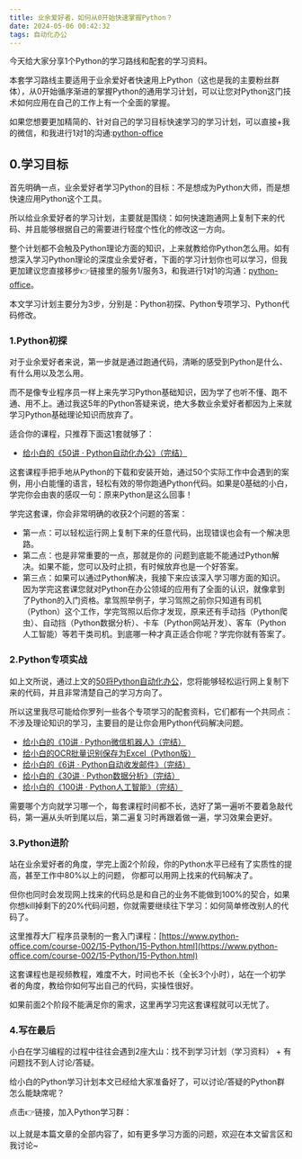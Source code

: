 ```yaml
---
title: 业余爱好者，如何从0开始快速掌握Python？
date: 2024-05-06 00:42:32
tags: 自动化办公
---
```


今天给大家分享1个Python的学习路线和配套的学习资料。

本套学习路线主要适用于业余爱好者快速用上Python（这也是我的主要粉丝群体），从0开始循序渐进的掌握Python的通用学习计划，可以让您对Python这门技术如何应用在自己的工作上有一个全面的掌握。

如果您想要更加精简的、针对自己的学习目标快速学习的学习计划，可以直接+我的微信，和我进行1对1的沟通:[python-office](http://www.python4office.cn/wechat-qrcode/)


## 0.学习目标

首先明确一点，业余爱好者学习Python的目标：不是想成为Python大师，而是想快速应用Python这个工具。

所以给业余爱好者的学习计划，主要就是围绕：如何快速跑通网上复制下来的代码、并且能够根据自己的需要进行轻度个性化的修改这一方向。

整个计划都不会触及Python理论方面的知识，上来就教给你Python怎么用。如有想深入学习Python理论的深度业余爱好者，下面的学习计划你也可以学习，但我更加建议您直接移步👉链接里的服务1/服务3，和我进行1对1的沟通：[python-office](http://www.python4office.cn/wechat-qrcode/)。

本文学习计划主要分为3步，分别是：Python初探、Python专项学习、Python代码修改。

### 1.Python初探

对于业余爱好者来说，第一步就是通过跑通代码，清晰的感受到Python是什么、有什么用以及怎么用。

而不是像专业程序员一样上来先学习Python基础知识，因为学了也听不懂、跑不通、用不上。通过我这5年的Python答疑来说，绝大多数业余爱好者都因为上来就学习Python基础理论知识而放弃了。

适合你的课程，只推荐下面这1套就够了：

- [给小白的《50讲 · Python自动化办公》（完结）](https://www.python-office.com/course/50-python-office.html)

这套课程手把手地从Python的下载和安装开始，通过50个实际工作中会遇到的案例，用小白能懂的语言，轻松有效的带你跑通Python代码。如果是0基础的小白，学完你会由衷的感叹一句：原来Python是这么回事！

学完这套课，你会非常明确的收获2个问题的答案：

- 第一点：可以轻松运行网上复制下来的任意代码，出现错误也会有一个解决思路。
- 第二点：也是非常重要的一点，那就是你的 问题到底能不能通过Python解决。如果不能，您可以及时止损，有时候放弃也是一个好答案。
- 第三点：如果可以通过Python解决，我接下来应该深入学习哪方面的知识。因为学完这套课您就对Python在办公领域的应用有了全面的认识，就像拿到了Python的入门资格。拿驾照举例子，学习驾照之前你只知道有司机（Python）这个工作，学完驾照以后你才发现，原来还有手动挡（Python爬虫）、自动挡（Python数据分析）、卡车（Python网站开发）、客车（Python人工智能）等若干类司机。到底哪一种才真正适合你呢？学完你就有答案了。

### 2.Python专项实战

如上文所说，通过上文的[50将Python自动化办公](https://www.python-office.com/course/50-python-office.html)，您将能够轻松运行网上复制下来的代码，并且非常清楚自己的学习方向了。

所以这里我尽可能给你罗列一些各个专项学习的配套资料，它们都有一个共同点：不涉及理论知识的学习，主要目的是让你会用Python代码解决问题。

- [给小白的《10讲 · Python微信机器人》（完结）](https://www.python-office.com/course-002/10-PyOfficeRobot/10-PyOfficeRobot.html)
- [给小白的OCR批量识别保存为Excel（Python版）](https://mp.weixin.qq.com/s/xEX6tFUxPMZKdJIq5P7UOA)
- [给小白的《6讲 · Python自动收发邮件》（完结）](https://www.python-office.com/course-002/poemail/poemail.html)
- [给小白的《30讲 · Python数据分析》（完结）](https://mp.weixin.qq.com/s/mzbCLcubLh1uZyM0KYsZvQ)
- [给小白的《100讲 · Python人工智能》（完结）](https://mp.weixin.qq.com/s/BSiMijc2OzGNkGD28-h92A)


需要哪个方向就学习哪一个，每套课程时间都不长，选好了第一遍听不要着急敲代码，第一遍从头听到尾以后，第二遍复习时再跟着做一遍，学习效果会更好。

### 3.Python进阶

站在业余爱好者的角度，学完上面2个阶段，你的Python水平已经有了实质性的提高，甚至工作中80%以上的问题， 你都可以用网上找来的代码解决了。

但你也同时会发现网上找来的代码总是和自己的业务不能做到100%的契合，如果你想kill掉剩下的20%代码问题，你就需要继续往下学习：如何简单修改别人的代码了。

这里推荐大厂程序员录制的一套入门课程：[https://www.python-office.com/course-002/15-Python/15-Python.html](https://www.python-office.com/course-002/15-Python/15-Python.html)

这套课程也是视频教程，难度不大，时间也不长（全长3个小时），站在一个初学者的角度，教给你如何写出自己的代码，实操性很好。


如果前面2个阶段不能满足你的需求，这里再学习完这套课程就可以无忧了。

### 4.写在最后

小白在学习编程的过程中往往会遇到2座大山：找不到学习计划（学习资料） + 有问题找不到人讨论/答疑。

给小白的Python学习计划本文已经给大家准备好了，可以讨论/答疑的Python群怎么能缺席呢？

点击👉链接，加入Python学习群：

以上就是本篇文章的全部内容了，如有更多学习方面的问题，欢迎在本文留言区和我讨论~




